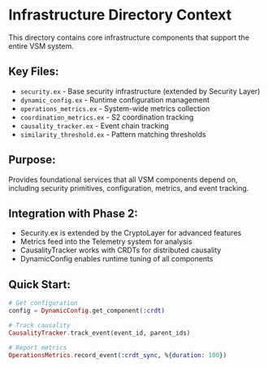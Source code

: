 # Infrastructure Directory Context

This directory contains core infrastructure components that support the entire VSM system.

## Key Files:
- `security.ex` - Base security infrastructure (extended by Security Layer)
- `dynamic_config.ex` - Runtime configuration management
- `operations_metrics.ex` - System-wide metrics collection
- `coordination_metrics.ex` - S2 coordination tracking
- `causality_tracker.ex` - Event chain tracking
- `similarity_threshold.ex` - Pattern matching thresholds

## Purpose:
Provides foundational services that all VSM components depend on, including security primitives, configuration, metrics, and event tracking.

## Integration with Phase 2:
- Security.ex is extended by the CryptoLayer for advanced features
- Metrics feed into the Telemetry system for analysis
- CausalityTracker works with CRDTs for distributed causality
- DynamicConfig enables runtime tuning of all components

## Quick Start:
```elixir
# Get configuration
config = DynamicConfig.get_component(:crdt)

# Track causality
CausalityTracker.track_event(event_id, parent_ids)

# Report metrics
OperationsMetrics.record_event(:crdt_sync, %{duration: 100})
```